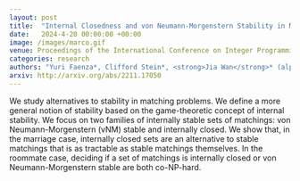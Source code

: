 ```yaml
---
layout: post
title:  "Internal Closedness and von Neumann-Morgenstern Stability in Matching Theory: Structures and Complexity"
date:   2024-4-20 00:00:00 +00:00
image: /images/marco.gif
venue: Proceedings of the International Conference on Integer Programming and Combinatorial Optimization (<strong>IPCO</strong>).
categories: research
authors: "Yuri Faenza*, Clifford Stein*, <strong>Jia Wan</strong>* (alphabetical order)"
arxiv: http://arxiv.org/abs/2211.17050
---
```

We study alternatives to stability in matching problems. We define a more general notion of stability based on the game-theoretic concept of internal stability. We focus on two families of internally stable sets of matchings: von Neumann-Morgenstern (vNM) stable and internally closed. We show that, in the marriage case, internally closed sets are an alternative to stable matchings that is as tractable as stable matchings themselves. In the roommate case, deciding if a set of matchings is internally closed or von Neumann-Morgenstern stable are both co-NP-hard.
